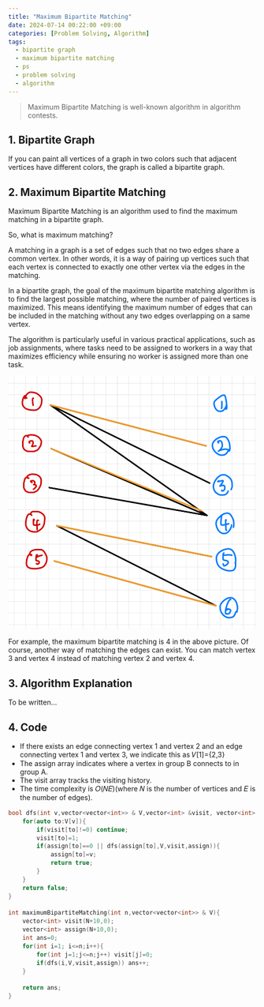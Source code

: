 ```yaml
---
title: "Maximum Bipartite Matching"
date: 2024-07-14 00:22:00 +09:00
categories: [Problem Solving, Algorithm]
tags:
  - bipartite graph
  - maximum bipartite matching
  - ps
  - problem solving
  - algorithm
---
```


<script type="text/javascript" async
  src="https://cdnjs.cloudflare.com/ajax/libs/mathjax/2.7.7/MathJax.js?config=TeX-MML-AM_CHTML">
</script>

> Maximum Bipartite Matching is well-known algorithm in algorithm contests.

<div markdown="1">

## 1. Bipartite Graph 
If you can paint all vertices of a graph in two colors such that adjacent vertices have different colors, the graph is called a bipartite graph.

## 2. Maximum Bipartite Matching
Maximum Bipartite Matching is an algorithm used to find the maximum matching in a bipartite graph.

So, what is maximum matching?

A matching in a graph is a set of edges such that no two edges share a common vertex. In other words, it is a way of pairing up vertices such that each vertex is connected to exactly one other vertex via the edges in the matching.

In a bipartite graph, the goal of the maximum bipartite matching algorithm is to find the largest possible matching, where the number of paired vertices is maximized. This means identifying the maximum number of edges that can be included in the matching without any two edges overlapping on a same vertex.

The algorithm is particularly useful in various practical applications, such as job assignments, where tasks need to be assigned to workers in a way that maximizes efficiency while ensuring no worker is assigned more than one task.

<img src="/assets/img/posts/2024-07-14-algorithm-maximum-bipartite-matching/sample_graph.jpeg"/>

For example, the maximum bipartite matching is 4 in the above picture. Of course, another way of matching the edges can exist. You can match vertex 3 and vertex 4 instead of matching vertex 2 and vertex 4.

## 3. Algorithm Explanation

To be written...

## 4. Code
- If there exists an edge connecting vertex 1 and vertex 2 and an edge connecting vertex 1 and vertex 3, we indicate this as 𝑉[1]={2,3}
- The assign array indicates where a vertex in group B connects to in group A.
- The visit array tracks the visiting history.
- The time complexity is 𝑂(𝑁𝐸)(where 𝑁 is the number of vertices and 𝐸 is the number of edges).

```c++
bool dfs(int v,vector<vector<int>> & V,vector<int> &visit, vector<int> &assign){
    for(auto to:V[v]){
        if(visit[to]!=0) continue;
        visit[to]=1;
        if(assign[to]==0 || dfs(assign[to],V,visit,assign)){ 
            assign[to]=v;
            return true;
        }
    }
    return false;
}

int maximumBipartiteMatching(int n,vector<vector<int>> & V){
    vector<int> visit(N+10,0);
    vector<int> assign(N+10,0);
    int ans=0;
    for(int i=1; i<=n;i++){
        for(int j=1;j<=n;j++) visit[j]=0; 
        if(dfs(i,V,visit,assign)) ans++;
    }
    
    return ans;
}
```
</div>
